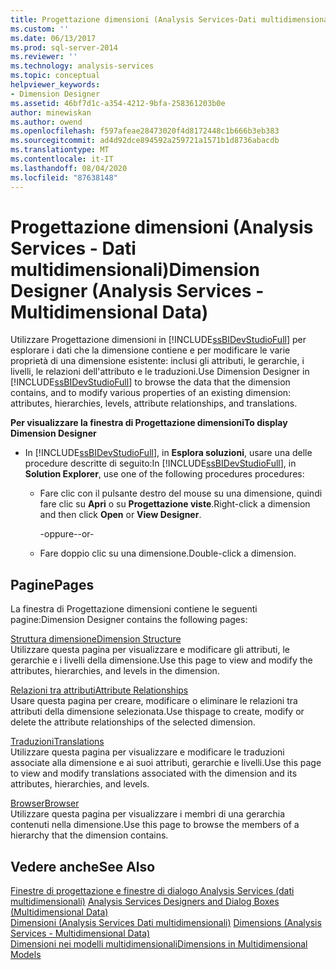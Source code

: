 ```yaml
---
title: Progettazione dimensioni (Analysis Services-Dati multidimensionali) | Microsoft Docs
ms.custom: ''
ms.date: 06/13/2017
ms.prod: sql-server-2014
ms.reviewer: ''
ms.technology: analysis-services
ms.topic: conceptual
helpviewer_keywords:
- Dimension Designer
ms.assetid: 46bf7d1c-a354-4212-9bfa-258361203b0e
author: minewiskan
ms.author: owend
ms.openlocfilehash: f597afeae28473020f4d8172448c1b666b3eb383
ms.sourcegitcommit: ad4d92dce894592a259721a1571b1d8736abacdb
ms.translationtype: MT
ms.contentlocale: it-IT
ms.lasthandoff: 08/04/2020
ms.locfileid: "87638148"
---
```

# <a name="dimension-designer-analysis-services---multidimensional-data"></a><span data-ttu-id="68712-102">Progettazione dimensioni (Analysis Services - Dati multidimensionali)</span><span class="sxs-lookup"><span data-stu-id="68712-102">Dimension Designer (Analysis Services - Multidimensional Data)</span></span>
  <span data-ttu-id="68712-103">Utilizzare Progettazione dimensioni in [!INCLUDE[ssBIDevStudioFull](../includes/ssbidevstudiofull-md.md)] per esplorare i dati che la dimensione contiene e per modificare le varie proprietà di una dimensione esistente: inclusi gli attributi, le gerarchie, i livelli, le relazioni dell'attributo e le traduzioni.</span><span class="sxs-lookup"><span data-stu-id="68712-103">Use Dimension Designer in [!INCLUDE[ssBIDevStudioFull](../includes/ssbidevstudiofull-md.md)] to browse the data that the dimension contains, and to modify various properties of an existing dimension: attributes, hierarchies, levels, attribute relationships, and translations.</span></span>  
  
 <span data-ttu-id="68712-104">**Per visualizzare la finestra di Progettazione dimensioni**</span><span class="sxs-lookup"><span data-stu-id="68712-104">**To display Dimension Designer**</span></span>  
  
-   <span data-ttu-id="68712-105">In [!INCLUDE[ssBIDevStudioFull](../includes/ssbidevstudiofull-md.md)], in **Esplora soluzioni**, usare una delle procedure descritte di seguito:</span><span class="sxs-lookup"><span data-stu-id="68712-105">In [!INCLUDE[ssBIDevStudioFull](../includes/ssbidevstudiofull-md.md)], in **Solution Explorer**, use one of the following procedures procedures:</span></span>  
  
    -   <span data-ttu-id="68712-106">Fare clic con il pulsante destro del mouse su una dimensione, quindi fare clic su **Apri** o su **Progettazione viste**.</span><span class="sxs-lookup"><span data-stu-id="68712-106">Right-click a dimension and then click **Open** or **View Designer**.</span></span>  
  
         <span data-ttu-id="68712-107">-oppure-</span><span class="sxs-lookup"><span data-stu-id="68712-107">-or-</span></span>  
  
    -   <span data-ttu-id="68712-108">Fare doppio clic su una dimensione.</span><span class="sxs-lookup"><span data-stu-id="68712-108">Double-click a dimension.</span></span>  
  
## <a name="pages"></a><span data-ttu-id="68712-109">Pagine</span><span class="sxs-lookup"><span data-stu-id="68712-109">Pages</span></span>  
 <span data-ttu-id="68712-110">La finestra di Progettazione dimensioni contiene le seguenti pagine:</span><span class="sxs-lookup"><span data-stu-id="68712-110">Dimension Designer contains the following pages:</span></span>  
  
 [<span data-ttu-id="68712-111">Struttura dimensione</span><span class="sxs-lookup"><span data-stu-id="68712-111">Dimension Structure</span></span>](dimension-structure-dimension-designer-analysis-services-multidimensional-data.md)  
 <span data-ttu-id="68712-112">Utilizzare questa pagina per visualizzare e modificare gli attributi, le gerarchie e i livelli della dimensione.</span><span class="sxs-lookup"><span data-stu-id="68712-112">Use this page to view and modify the attributes, hierarchies, and levels in the dimension.</span></span>  
  
 [<span data-ttu-id="68712-113">Relazioni tra attributi</span><span class="sxs-lookup"><span data-stu-id="68712-113">Attribute Relationships</span></span>](attribute-relationships-dimension-designer-analysis-services-multidimensional-data.md)  
 <span data-ttu-id="68712-114">Usare questa pagina per creare, modificare o eliminare le relazioni tra attributi della dimensione selezionata.</span><span class="sxs-lookup"><span data-stu-id="68712-114">Use thispage to create, modify or delete the attribute relationships of the selected dimension.</span></span>  
  
 [<span data-ttu-id="68712-115">Traduzioni</span><span class="sxs-lookup"><span data-stu-id="68712-115">Translations</span></span>](translations-dimension-designer-analysis-services-multidimensional-data.md)  
 <span data-ttu-id="68712-116">Utilizzare questa pagina per visualizzare e modificare le traduzioni associate alla dimensione e ai suoi attributi, gerarchie e livelli.</span><span class="sxs-lookup"><span data-stu-id="68712-116">Use this page to view and modify translations associated with the dimension and its attributes, hierarchies, and levels.</span></span>  
  
 [<span data-ttu-id="68712-117">Browser</span><span class="sxs-lookup"><span data-stu-id="68712-117">Browser</span></span>](browser-dimension-designer-analysis-services-multidimensional-data.md)  
 <span data-ttu-id="68712-118">Utilizzare questa pagina per visualizzare i membri di una gerarchia contenuti nella dimensione.</span><span class="sxs-lookup"><span data-stu-id="68712-118">Use this page to browse the members of a hierarchy that the dimension contains.</span></span>  
  
## <a name="see-also"></a><span data-ttu-id="68712-119">Vedere anche</span><span class="sxs-lookup"><span data-stu-id="68712-119">See Also</span></span>  
 <span data-ttu-id="68712-120">[Finestre di progettazione e finestre di dialogo Analysis Services &#40;dati multidimensionali&#41;](analysis-services-designers-and-dialog-boxes-multidimensional-data.md) </span><span class="sxs-lookup"><span data-stu-id="68712-120">[Analysis Services Designers and Dialog Boxes &#40;Multidimensional Data&#41;](analysis-services-designers-and-dialog-boxes-multidimensional-data.md) </span></span>  
 <span data-ttu-id="68712-121">[Dimensioni &#40;Analysis Services Dati multidimensionali&#41;](multidimensional-models-olap-logical-dimension-objects/dimensions-analysis-services-multidimensional-data.md) </span><span class="sxs-lookup"><span data-stu-id="68712-121">[Dimensions &#40;Analysis Services - Multidimensional Data&#41;](multidimensional-models-olap-logical-dimension-objects/dimensions-analysis-services-multidimensional-data.md) </span></span>  
 [<span data-ttu-id="68712-122">Dimensioni nei modelli multidimensionali</span><span class="sxs-lookup"><span data-stu-id="68712-122">Dimensions in Multidimensional Models</span></span>](multidimensional-models/dimensions-in-multidimensional-models.md)  
  
  
